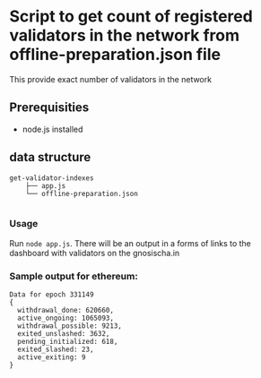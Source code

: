 # Script to get count of registered validators in the network from offline-preparation.json file
This provide exact number of validators in the network

## Prerequisities
- node.js installed

## data structure
```
get-validator-indexes
    ├── app.js
    └── offline-preparation.json
       
```
### Usage
Run `node app.js`.
There will be an output in a forms of links to the dashboard with validators on the gnosischa.in


### Sample output for ethereum:
```
Data for epoch 331149
{
  withdrawal_done: 620660,
  active_ongoing: 1065093,
  withdrawal_possible: 9213,
  exited_unslashed: 3632,
  pending_initialized: 618,
  exited_slashed: 23,
  active_exiting: 9
}
```